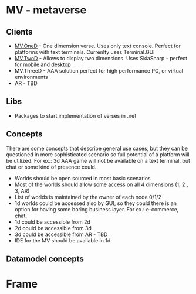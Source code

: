 # MV - metaverse

## Clients
- [MV.OneD](/clients/MV.OneD) - One dimension verse. Uses only text console. Perfect for platforms with text terminals. Currenlty uses Terminal.GUI 
- [MV.TwoD](/clients/MV.TwoD) - Allows to display two dimensions. Uses SkiaSharp - perfect for mobile and desktop
- MV.ThreeD - AAA solution perfect for high performance PC, or virtual environments
- AR - TBD 
## Libs
- Packages to start implementation of verses in .net

## Concepts
There are some concepts that describe general use cases, but they can be questioned in more sophisticated scenario so full potential of a platform will be utilized. For ex.: 3d AAA game will not be available on a text terminal. but chat or some kind of presence could.
 * Worlds should be open sourced in most basic scenarios
 * Most of the worlds should allow some access on all 4 dimensions (1, 2 , 3, AR)
 * List of worlds is maintained by the owner of each node 0/1/2
 * 1d worlds could be accessed also by GUI, so they could there is an option for having some boring business layer. For ex.: e-commerce, chat.
 * 1d could be accessible from 2d
 * 2d could be accessible from 3d
 * 3d could be accessible from AR - TBD
 * IDE for the MV should be available in 1d

 ## Datamodel concepts
 # Frame
